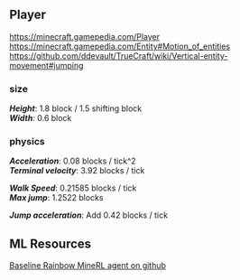## Player
https://minecraft.gamepedia.com/Player  
https://minecraft.gamepedia.com/Entity#Motion_of_entities  
https://github.com/ddevault/TrueCraft/wiki/Vertical-entity-movement#jumping

### size
***Height***: 1.8 block / 1.5 shifting block  
***Width***: 0.6 block

### physics
***Acceleration***: 0.08 blocks / tick^2  
***Terminal velocity***: 3.92 blocks / tick  

***Walk Speed***: 0.21585 blocks / tick  
***Max jump***: 1.2522 blocks  

***Jump acceleration***: Add 0.42 blocks / tick 


## ML Resources
[Baseline Rainbow MineRL agent on github](https://github.com/keisuke-nakata/minerl2020_submission)
